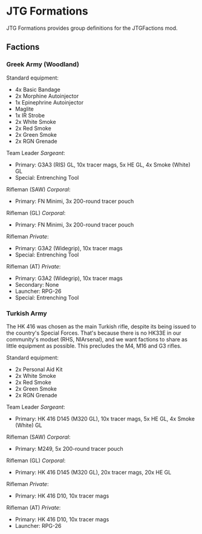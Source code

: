 # JTG Formations

JTG Formations provides group definitions for the JTGFactions mod.

## Factions

### Greek Army (Woodland)

Standard equipment:

* 4x Basic Bandage
* 2x Morphine Autoinjector
* 1x Epinephrine Autoinjector
* Maglite
* 1x IR Strobe
* 2x White Smoke
* 2x Red Smoke
* 2x Green Smoke
* 2x RGN Grenade


Team Leader _Sargeant_:

* Primary: G3A3 (RIS) GL, 10x tracer mags, 5x HE GL, 4x Smoke (White) GL
* Special: Entrenching Tool

Rifleman (SAW) _Corporal_:

* Primary: FN Minimi, 3x 200-round tracer pouch

Rifleman (GL) _Corporal_:

* Primary: FN Minimi, 3x 200-round tracer pouch

Rifleman _Private_:

* Primary: G3A2 (Widegrip), 10x tracer mags
* Special: Entrenching Tool

Rifleman (AT) _Private_:

* Primary: G3A2 (Widegrip), 10x tracer mags
* Secondary: None
* Launcher: RPG-26
* Special: Entrenching Tool

### Turkish Army

The HK 416 was chosen as the main Turkish rifle, despite its being issued to the country's Special Forces.
That's because there is no HK33E in our community's modset (RHS, NIArsenal), and we want factions to share
as little equipment as possible. This precludes the M4, M16 and G3 rifles.

Standard equipment:

* 2x Personal Aid Kit
* 2x White Smoke
* 2x Red Smoke
* 2x Green Smoke
* 2x RGN Grenade


Team Leader _Sargeant_:

* Primary:  HK 416 D145 (M320 GL), 10x tracer mags, 5x HE GL, 4x Smoke (White) GL

Rifleman (SAW) _Corporal_:

* Primary: M249, 5x 200-round tracer pouch

Rifleman (GL) _Corporal_:

* Primary:  HK 416 D145 (M320 GL), 20x tracer mags, 20x HE GL

Rifleman _Private_:

* Primary: HK 416 D10, 10x tracer mags

Rifleman (AT) _Private_:

* Primary: HK 416 D10, 10x tracer mags
* Launcher: RPG-26